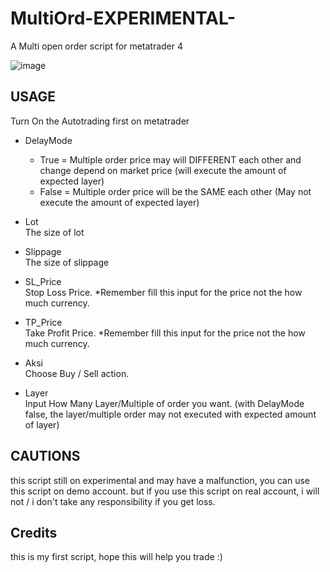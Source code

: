 # MultiOrd-EXPERIMENTAL-
A Multi open order script for metatrader 4

![image](https://user-images.githubusercontent.com/92172143/170172615-5f89baac-ec8b-4937-809c-83466ad0ff99.png)

## USAGE
Turn On the Autotrading first on metatrader

- DelayMode
  * True = Multiple order price may will DIFFERENT each other and change depend on market price (will execute the amount of expected layer)
  * False = Multiple order price will be the SAME each other (May not execute the amount of expected layer)

- Lot
 <br> The size of lot

- Slippage
 <br> The size of slippage

- SL_Price
 <br> Stop Loss Price. *Remember fill this input for the price not the how much currency.

- TP_Price
 <br> Take Profit Price. *Remember fill this input for the price not the how much currency.

- Aksi
 <br> Choose Buy / Sell action.

- Layer
 <br> Input How Many Layer/Multiple of order you want.
  (with DelayMode false, the layer/multiple order may not executed with expected amount of layer)


## CAUTIONS
this script still on experimental and may have a malfunction, you can use this script on demo account. but if you use this script on real account, i will not / i don't take any responsibility if you get loss.

## Credits
this is my first script, hope this will help you trade :)
